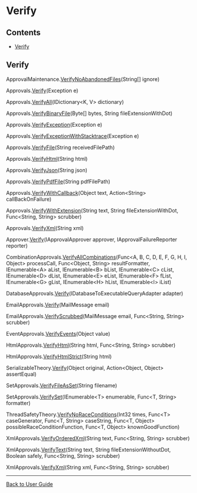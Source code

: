 <!--
GENERATED FILE - DO NOT EDIT
This file was generated by [MarkdownSnippets](https://github.com/SimonCropp/MarkdownSnippets).
Source File: /docs/ApprovalTests/mdsource/Verify.source.md
To change this file edit the source file and then run MarkdownSnippets.
-->

# Verify

<!-- toc -->
## Contents

  * [Verify](#verify)<!-- endtoc -->

## Verify

ApprovalMaintenance.[VerifyNoAbandonedFiles](https://github.com/approvals/ApprovalTests.Net/blob/master/src/ApprovalTests/Maintenance/ApprovalMaintenance.cs#L77)(String[] ignore)   <!-- include: DocumentHelpers.ListAllVerifyFunctions.approved. path: /src/ApprovalTests.Tests/Documentation/DocumentHelpers.ListAllVerifyFunctions.approved.include.md -->
  
Approvals.[Verify](https://github.com/approvals/ApprovalTests.Net/blob/master/src/ApprovalTests/Approvals.cs#L46)(Exception e)  
  
Approvals.[VerifyAll](https://github.com/approvals/ApprovalTests.Net/blob/master/src/ApprovalTests/Approvals.cs#L214)(IDictionary&lt;K, V> dictionary)  
  
Approvals.[VerifyBinaryFile](https://github.com/approvals/ApprovalTests.Net/blob/master/src/ApprovalTests/Approvals.cs#L262)(Byte[] bytes, String fileExtensionWithDot)  
  
Approvals.[VerifyException](https://github.com/approvals/ApprovalTests.Net/blob/master/src/ApprovalTests/Approvals.cs#L200)(Exception e)  
  
Approvals.[VerifyExceptionWithStacktrace](https://github.com/approvals/ApprovalTests.Net/blob/master/src/ApprovalTests/Approvals.cs#L205)(Exception e)  
  
Approvals.[VerifyFile](https://github.com/approvals/ApprovalTests.Net/blob/master/src/ApprovalTests/Approvals.cs#L127)(String receivedFilePath)  
  
Approvals.[VerifyHtml](https://github.com/approvals/ApprovalTests.Net/blob/master/src/ApprovalTests/Approvals.cs#L268)(String html)  
  
Approvals.[VerifyJson](https://github.com/approvals/ApprovalTests.Net/blob/master/src/ApprovalTests/Approvals.cs#L278)(String json)  
  
Approvals.[VerifyPdfFile](https://github.com/approvals/ApprovalTests.Net/blob/master/src/ApprovalTests/Approvals.cs#L298)(String pdfFilePath)  
  
Approvals.[VerifyWithCallback](https://github.com/approvals/ApprovalTests.Net/blob/master/src/ApprovalTests/Approvals.cs#L137)(Object text, Action&lt;String> callBackOnFailure)  
  
Approvals.[VerifyWithExtension](https://github.com/approvals/ApprovalTests.Net/blob/master/src/ApprovalTests/Approvals.cs#L180)(String text, String fileExtensionWithDot, Func&lt;String, String> scrubber)  
  
Approvals.[VerifyXml](https://github.com/approvals/ApprovalTests.Net/blob/master/src/ApprovalTests/Approvals.cs#L273)(String xml)  
  
Approver.[Verify](https://github.com/approvals/ApprovalTests.Net/blob/master/src/ApprovalTests/Core/Approver.cs#L5)(IApprovalApprover approver, IApprovalFailureReporter reporter)  
  
CombinationApprovals.[VerifyAllCombinations](https://github.com/approvals/ApprovalTests.Net/blob/master/src/ApprovalTests/Combinations/CombinationApprovals.cs#L12)(Func&lt;A, B, C, D, E, F, G, H, I, Object> processCall, Func&lt;Object, String> resultFormatter, IEnumerable&lt;A> aList, IEnumerable&lt;B> bList, IEnumerable&lt;C> cList, IEnumerable&lt;D> dList, IEnumerable&lt;E> eList, IEnumerable&lt;F> fList, IEnumerable&lt;G> gList, IEnumerable&lt;H> hList, IEnumerable&lt;I> iList)  
  
DatabaseApprovals.[Verify](https://github.com/approvals/ApprovalTests.Net/blob/master/src/ApprovalTests/Persistence/DatabaseApprovals.cs#L10)(IDatabaseToExecutableQueryAdapter adapter)  
  
EmailApprovals.[Verify](https://github.com/approvals/ApprovalTests.Net/blob/master/src/ApprovalTests/Email/EmailApprovals.cs#L13)(MailMessage email)  
  
EmailApprovals.[VerifyScrubbed](https://github.com/approvals/ApprovalTests.Net/blob/master/src/ApprovalTests/Email/EmailApprovals.cs#L17)(MailMessage email, Func&lt;String, String> scrubber)  
  
EventApprovals.[VerifyEvents](https://github.com/approvals/ApprovalTests.Net/blob/master/src/ApprovalTests/Events/EventApprovals.cs#L10)(Object value)  
  
HtmlApprovals.[VerifyHtml](https://github.com/approvals/ApprovalTests.Net/blob/master/src/ApprovalTests/Html/HtmlApprovals.cs#L8)(String html, Func&lt;String, String> scrubber)  
  
HtmlApprovals.[VerifyHtmlStrict](https://github.com/approvals/ApprovalTests.Net/blob/master/src/ApprovalTests/Html/HtmlApprovals.cs#L16)(String html)  
  
SerializableTheory.[Verify](https://github.com/approvals/ApprovalTests.Net/blob/master/src/ApprovalTests/TheoryTests/SerializableTheory.cs#L9)(Object original, Action&lt;Object, Object> assertEqual)  
  
SetApprovals.[VerifyFileAsSet](https://github.com/approvals/ApprovalTests.Net/blob/master/src/ApprovalTests/Set/SetApprovals.cs#L40)(String filename)  
  
SetApprovals.[VerifySet](https://github.com/approvals/ApprovalTests.Net/blob/master/src/ApprovalTests/Set/SetApprovals.cs#L15)(IEnumerable&lt;T> enumerable, Func&lt;T, String> formatter)  
  
ThreadSafetyTheory.[VerifyNoRaceConditions](https://github.com/approvals/ApprovalTests.Net/blob/master/src/ApprovalTests/TheoryTests/ThreadSafetyTheory.cs#L11)(Int32 times, Func&lt;T> caseGenerator, Func&lt;T, String> caseString, Func&lt;T, Object> possibleRaceConditionFunction, Func&lt;T, Object> knownGoodFunction)  
  
XmlApprovals.[VerifyOrderedXml](https://github.com/approvals/ApprovalTests.Net/blob/master/src/ApprovalTests/Xml/XmlApprovals.cs#L29)(String text, Func&lt;String, String> scrubber)  
  
XmlApprovals.[VerifyText](https://github.com/approvals/ApprovalTests.Net/blob/master/src/ApprovalTests/Xml/XmlApprovals.cs#L18)(String text, String fileExtensionWithoutDot, Boolean safely, Func&lt;String, String> scrubber)  
  
XmlApprovals.[VerifyXml](https://github.com/approvals/ApprovalTests.Net/blob/master/src/ApprovalTests/Xml/XmlApprovals.cs#L10)(String xml, Func&lt;String, String> scrubber) <!-- end include: DocumentHelpers.ListAllVerifyFunctions.approved. path: /src/ApprovalTests.Tests/Documentation/DocumentHelpers.ListAllVerifyFunctions.approved.include.md -->

---

[Back to User Guide](readme.md#top)
